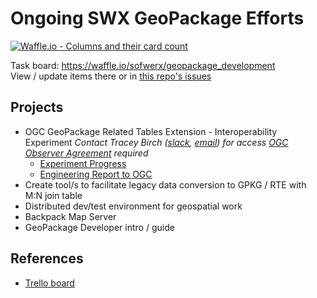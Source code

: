 # Ongoing SWX GeoPackage Efforts #

[![Waffle.io - Columns and their card count](https://badge.waffle.io/sofwerx/geopackage_development.svg?columns=all)](https://waffle.io/sofwerx/geopackage_development)

Task board: https://waffle.io/sofwerx/geopackage_development  
View / update items there or in [this repo's issues](https://github.com/sofwerx/geopackage_development/issues)

## Projects ##
- OGC GeoPackage Related Tables Extension - Interoperability Experiment
    _Contact Tracey Birch ([slack](https://sofwerx.slack.com/team/U5N2X4Q69), [email](mailto:tracey.birch@sofwerx.org)) for access
    [OGC Observer Agreement](https://portal.opengeospatial.org/files/?artifact_id=75290) required_
  - [Experiment Progress](https://github.com/tabinfl/related-tables-IE)
  - [Engineering Report to OGC](https://github.com/sofwerx/gpkg-rte-ie-er)
- Create tool/s to facilitate legacy data conversion to GPKG / RTE with M:N join table
- Distributed dev/test environment for geospatial work
- Backpack Map Server
- GeoPackage Developer intro / guide

## References ##
- [Trello board](https://trello.com/b/PpUbxYxf/reference)
